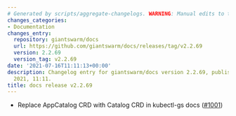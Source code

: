 ```yaml
---
# Generated by scripts/aggregate-changelogs. WARNING: Manual edits to this files will be overwritten.
changes_categories:
- Documentation
changes_entry:
  repository: giantswarm/docs
  url: https://github.com/giantswarm/docs/releases/tag/v2.2.69
  version: 2.2.69
  version_tag: v2.2.69
date: '2021-07-16T11:11:13+00:00'
description: Changelog entry for giantswarm/docs version 2.2.69, published on 16 July
  2021, 11:11.
title: docs release v2.2.69
---
```


- Replace AppCatalog CRD with Catalog CRD in kubectl-gs docs ([#1001](https://github.com/giantswarm/docs/pull/1001))
